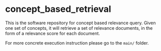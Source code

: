 # concept_based_retrieval

This is the software repository for concept based relevance query. Given one set of concepts, it will retrieve a set of relevance documents, in the form of 
a relevance score for each document.

For more concrete execution instruction please go to the `main/` folder.
